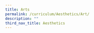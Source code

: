 ```yaml
---
title: Arts
permalink: /curriculum/Aesthetics/Art/
description: ""
third_nav_title: Aesthetics
---
```

